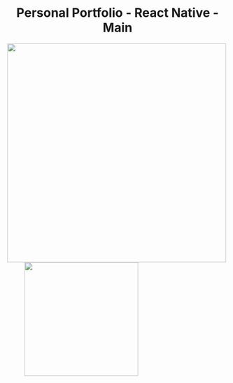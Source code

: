 <div align="center"> 
  <h1>Personal Portfolio - React Native - Main</h1>   
</div>   

<div algin="center">
  <img src="https://miro.medium.com/v2/resize:fit:913/0*nXMWMQxWlj6-dS2j.jpg" width="500"/> &nbsp &nbsp &nbsp &nbsp &nbsp
  <img src="https://cdn.kibrispdr.org/data/46/logo-apk-24.webp" width="260"/>
</div>
